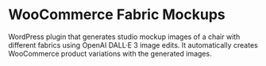 # WooCommerce Fabric Mockups

WordPress plugin that generates studio mockup images of a chair with different fabrics using OpenAI DALL·E 3 image edits. It automatically creates WooCommerce product variations with the generated images.

